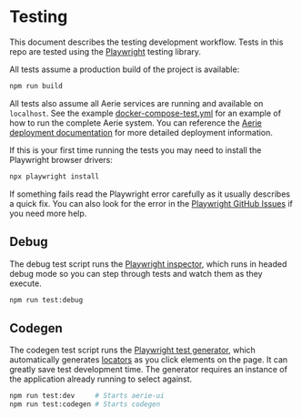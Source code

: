# Testing

This document describes the testing development workflow. Tests in this repo are tested using the [Playwright](https://playwright.dev/) testing library.

All tests assume a production build of the project is available:

```sh
npm run build
```

All tests also assume all Aerie services are running and available on `localhost`. See the example [docker-compose-test.yml](../docker-compose-test.yml) for an example of how to run the complete Aerie system. You can reference the [Aerie deployment documentation](https://github.com/NASA-AMMOS/aerie/tree/develop/deployment) for more detailed deployment information.

If this is your first time running the tests you may need to install the Playwright browser drivers:

```sh
npx playwright install
```

If something fails read the Playwright error carefully as it usually describes a quick fix. You can also look for the error in the [Playwright GitHub Issues](https://github.com/microsoft/playwright/issues) if you need more help.

## Debug

The debug test script runs the [Playwright inspector](https://playwright.dev/docs/inspector), which runs in headed debug mode so you can step through tests and watch them as they execute.

```sh
npm run test:debug
```

## Codegen

The codegen test script runs the [Playwright test generator](https://playwright.dev/docs/codegen), which automatically generates [locators](https://playwright.dev/docs/locators) as you click elements on the page. It can greatly save test development time. The generator requires an instance of the application already running to select against.

```sh
npm run test:dev     # Starts aerie-ui
npm run test:codegen # Starts codegen
```
